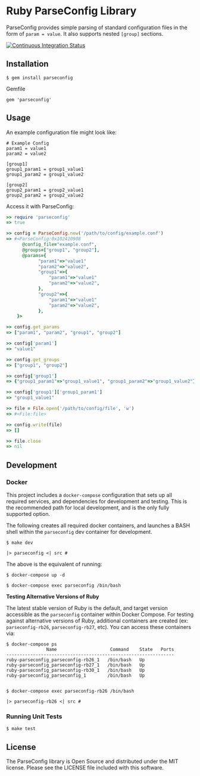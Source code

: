# Ruby ParseConfig Library

ParseConfig provides simple parsing of standard configuration files in the
form of `param = value`.  It also supports nested `[group]` sections.

[![Continuous Integration Status](https://secure.travis-ci.org/datafolklabs/ruby-parseconfig.png)](http://travis-ci.org/datafolklabs/ruby-parseconfig)

## Installation

```
$ gem install parseconfig
```

Gemfile

```
gem 'parseconfig'
```

## Usage

An example configuration file might look like:

```
# Example Config
param1 = value1
param2 = value2

[group1]
group1_param1 = group1_value1
group1_param2 = group1_value2

[group2]
group2_param1 = group2_value1
group2_param2 = group2_value2
```

Access it with ParseConfig:

```ruby
>> require 'parseconfig'
=> true

>> config = ParseConfig.new('/path/to/config/example.conf')
=> #<ParseConfig:0x102410908
      @config_file="example.conf",
      @groups=["group1", "group2"],
      @params={
            "param1"=>"value1"
            "param2"=>"value2",
            "group1"=>{
                "param1"=>"value1"
                "param2"=>"value2",
            },
            "group2"=>{
                "param1"=>"value1"
                "param2"=>"value2",
            },
    }>

>> config.get_params
=> ["param1", "param2", "group1", "group2"]

>> config['param1']
=> "value1"

>> config.get_groups
=> ["group1", "group2"]

>> config['group1']
=> {"group1_param1"=>"group1_value1", "group1_param2"=>"group1_value2"}

>> config['group1']['group1_param1']
=> "group1_value1"

>> file = File.open('/path/to/config/file', 'w')
=> #<File:file>

>> config.write(file)
=> []

>> file.close
=> nil

```

## Development

### Docker

This project includes a `docker-compose` configuration that sets up all required services, and dependencies for development and testing.  This is the recommended path for local development, and is the only fully supported option.

The following creates all required docker containers, and launches a BASH shell within the `parseconfig` dev container for development.
```
$ make dev

|> parseconfig <| src #
```

The above is the equivalent of running:

```
$ docker-compose up -d

$ docker-compose exec parseconfig /bin/bash
```

**Testing Alternative Versions of Ruby**

The latest stable version of Ruby is the default, and target version accessible as the `parseconfig` container within Docker Compose.  For testing against alternative versions of Ruby, additional containers are created (ex: `parseconfig-rb26`, `parseconfig-rb27`, etc). You can access these containers via:

```
$ docker-compose ps
               Name                    Command    State   Ports
---------------------------------------------------------------
ruby-parseconfig_parseconfig-rb26_1   /bin/bash   Up
ruby-parseconfig_parseconfig-rb27_1   /bin/bash   Up
ruby-parseconfig_parseconfig-rb30_1   /bin/bash   Up
ruby-parseconfig_parseconfig_1        /bin/bash   Up


$ docker-compose exec parseconfig-rb26 /bin/bash

|> parseconfig-rb26 <| src #
```

### Running Unit Tests

```
$ make test
```


## License

The ParseConfig library is Open Source and distributed under the MIT license.
Please see the LICENSE file included with this software.


